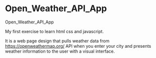 # Open_Weather_API_App
Open_Weather_API_App

My first exercise to learn html css and javascript.

It is a web page design that pulls weather data from https://openweathermap.org/ API when you enter your city and presents weather information to the user with a visual interface.
